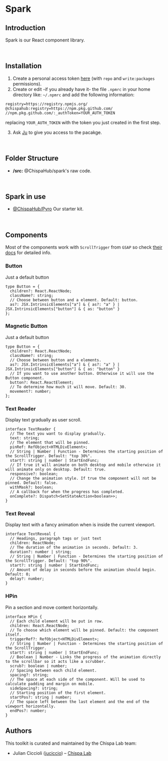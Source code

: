 # Spark

## Introduction

Spark is our React component library.

<br/>

## Installation

1. Create a personal access token [here](https://github.com/settings/tokens) (with ```repo``` and ```write:packages``` permissions).
2. Create or edit -if you already have it- the file ```.npmrc``` in your home directory like: ```~/.npmrc``` and add the following information: 
```
registry=https://registry.npmjs.org/
@chispahub:registry=https://npm.pkg.github.com/
//npm.pkg.github.com/:_authToken=YOUR_AUTH_TOKEN
```
replacing ```YOUR_AUTH_TOKEN``` with the token you just created in the first step.

3. Ask [Ju](https://github.com/juciccio) to give you access to the pacakge.

<br />

## Folder Structure

- **/src:** @ChispaHub/spark's raw code.

<br />

## Spark in use

- [@ChispaHub/Pyro](https://github.com/ChispaHub/pyro) Our starter kit.

<br />

## Components
Most of the components work with ```ScrollTrigger``` from ```GSAP``` so check [their docs](https://greensock.com/docs/v3/Plugins/ScrollTrigger/) for detailed info.

### Button
Just a default button
```
type Button = {
  children?: React.ReactNode;
  className?: string;
  // Choose between button and a element. Default: button.
  as?: JSX.IntrinsicElements["a"] & { as?: "a" } | JSX.IntrinsicElements["button"] & { as: "button" }
};
```

### Magnetic Button
Just a default button
```
type Button = {
  children?: React.ReactNode;
  className?: string;
  // Choose between button and a elements.
  as?: JSX.IntrinsicElements["a"] & { as?: "a" } | JSX.IntrinsicElements["button"] & { as: "button" }
  // If you want to use another button. Otherwise it will use the Button component.
  button?: React.ReactElement;
  // To determine how much it will move. Default: 30.
  movement?: number;  
};
```

### Text Reader
Display text gradually as user scroll.
```
interface TextReader {
  // The text you want to display gradually.
  text: string;
  // The element that will be pinned.
  pinRef: RefObject<HTMLDivElement>;
  // String | Number | Function - Determines the starting position of the ScrollTrigger. Default: "top 30%".
  start?: string | number | StartEndFunc;
  // If true it will animate on both desktop and mobile otherwise it will animate only on desktop. Default: true.
  responsive?: boolean;
  // Change the animation style. If true the component will not be pinned. Default: false.
  withMask?: boolean;
  // A callback for when the progress has completed.
  onComplete?: Dispatch<SetStateAction<boolean>>;
}
```

### Text Reveal
Display text with a fancy animation when is inside the current viewport.
```
interface TextReveal {
  // Headings, paragraph tags or just text
  children: ReactNode;
  // The duration of the animation in seconds. Default: 3.
  duration?: number | string;
  // String | Number | Function - Determines the starting position of the ScrollTrigger. Default: "top 90%".
  start?: string | number | StartEndFunc;
  // Amount of delay in seconds before the animation should begin. Default: 0;
  delay?: number;
}
```

### HPin
Pin a section and move content horizontally.
```
interface HPin {
  // Each child element will be put in row.
  children: React.ReactNode;
  // To choose which element will be pinned. Default: the component itself.
  triggerRef?: RefObject<HTMLDivElement>;
  // String | Number | Function - Determines the starting position of the ScrollTrigger.
  start?: string | number | StartEndFunc;
  // Boolean | Number - Links the progress of the animation directly to the scrollbar so it acts like a scrubber.
  scrub?: boolean | number;
  // Spacing between each child element.
  spacing?: string;
  // The space at each side of the component. Will be used to calculate padding and margin on mobile.
  sideSpacing?: string;
  // Starting position of the first element.
  startPos?: string | number;
  // The space left between the last element and the end of the viewport horizontally.
  endPos?: number;
}
```

## Authors

This toolkit is curated and maintained by the Chispa Lab team:

- Julian Ciccioli ([juciccio](https://www.linkedin.com/in/juciccio/)) – [Chispa Lab](https://chispalab.com)
